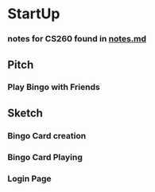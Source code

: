 # StartUp
### notes for CS260 found in [notes.md](https://github.com/alexjames47/StartUp/blob/main/notes.md)
## Pitch
### Play Bingo with Friends
## Sketch
### Bingo Card creation
### Bingo Card Playing
### Login Page